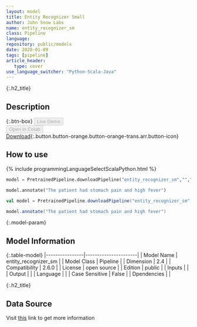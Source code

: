 ```yaml
---
layout: model
title: Entity Recognizer Small
author: John Snow Labs
name: entity_recognizer_sm
class: Pipeline
language: 
repository: public/models
date: 2020-01-09
tags: [pipeline]
article_header:
   type: cover
use_language_switcher: "Python-Scala-Java"
---
```


{:.h2_title}
## Description 




{:.btn-box}
<button class="button button-orange" disabled>Live Demo</button><br/><button class="button button-orange" disabled>Open in Colab</button><br/>[Download](https://s3.amazonaws.com/auxdata.johnsnowlabs.com/public/models/entity_recognizer_sm_fi_2.6.0_2.4_1598971407192.zip){:.button.button-orange.button-orange-trans.arr.button-icon}<br/>

## How to use 
<div class="tabs-box" markdown="1">

{% include programmingLanguageSelectScalaPython.html %}

```python
model = PretrainedPipeline.downloadPipeline("entity_recognizer_sm","","public/models")

model.annotate("The patient had stomach pain and high fever")
```

```scala
val model = PretrainedPipeline.downloadPipeline("entity_recognizer_sm","","public/models")

model.annotate("The patient had stomach pain and high fever")
```
</div>



{:.model-param}
## Model Information
{:.table-model}
|----------------|----------------------|
| Model Name     | entity_recognizer_sm |
| Model Class    | Pipeline             |
| Dimension      | 2.4                  |
| Compatibility  | 2.6.0                |
| License        | open source          |
| Edition        | public               |
| Inputs         |                      |
| Output         |                      |
| Language       |                      |
| Case Sensitive | False                |
| Dpendencies    |                      |




{:.h2_title}
## Data Source
  
Visit [this]() link to get more information


